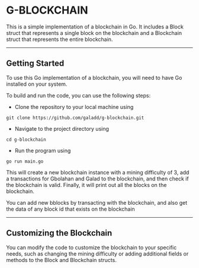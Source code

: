 # G-BLOCKCHAIN

This is a simple implementation of a blockchain in Go. It includes a Block struct that represents a single block on the blockchain and a Blockchain struct that represents the entire blockchain.

---
## Getting Started
To use this Go implementation of a blockchain, you will need to have Go installed on your system.

To build and run the code, you can use the following steps:

- Clone the repository to your local machine using 
```
git clone https://github.com/galadd/g-blockchain.git
```

- Navigate to the project directory using 
```
cd g-blockchain
```

- Run the program using 
```
go run main.go
```

This will create a new blockchain instance with a mining difficulty of 3, add a transactions for Gbolahan and Galad to the blockchain, and then check if the blockchain is valid. Finally, it will print out all the blocks on the blockchain.

You can add new bblocks by transacting with the blockchain, and also get the data of any block id that exists on the blockchain

---
## Customizing the Blockchain
You can modify the code to customize the blockchain to your specific needs, such as changing the mining difficulty or adding additional fields or methods to the Block and Blockchain structs.
